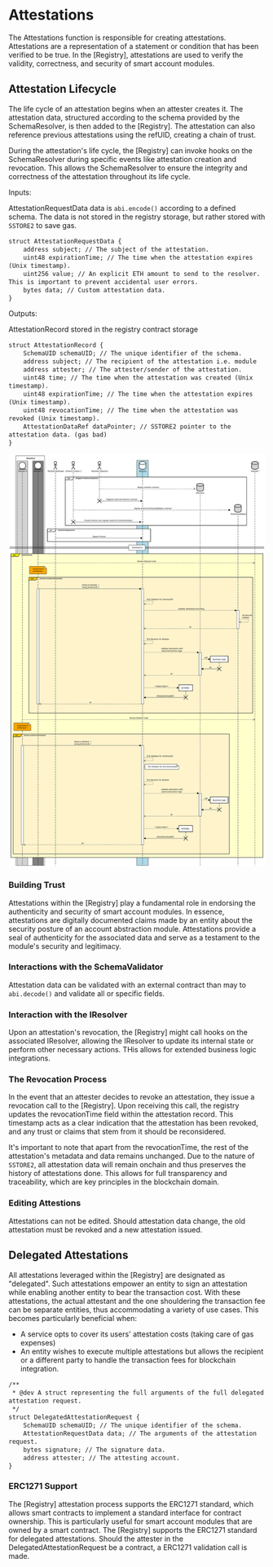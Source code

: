 # Attestations

The Attestations function is responsible for creating attestations. Attestations are a representation of a statement or condition that has been verified to be true. In the [Registry], attestations are used to verify the validity, correctness, and security of smart account modules.

## Attestation Lifecycle

The life cycle of an attestation begins when an attester creates it. The attestation data, structured according to the schema provided by the SchemaResolver, is then added to the [Registry]. The attestation can also reference previous attestations using the refUID, creating a chain of trust.

During the attestation's life cycle, the [Registry] can invoke hooks on the SchemaResolver during specific events like attestation creation and revocation. This allows the SchemaResolver to ensure the integrity and correctness of the attestation throughout its life cycle.

Inputs:

AttestationRequestData
data is `abi.encode()` according to a defined schema. The data is not stored in the registry storage, but rather stored with `SSTORE2` to save gas.


```solidity
struct AttestationRequestData {
    address subject; // The subject of the attestation.
    uint48 expirationTime; // The time when the attestation expires (Unix timestamp).
    uint256 value; // An explicit ETH amount to send to the resolver. This is important to prevent accidental user errors.
    bytes data; // Custom attestation data.
}
```
Outputs:

AttestationRecord stored in the registry contract storage

```solidity
struct AttestationRecord {
    SchemaUID schemaUID; // The unique identifier of the schema.
    address subject; // The recipient of the attestation i.e. module
    address attester; // The attester/sender of the attestation.
    uint48 time; // The time when the attestation was created (Unix timestamp).
    uint48 expirationTime; // The time when the attestation expires (Unix timestamp).
    uint48 revocationTime; // The time when the attestation was revoked (Unix timestamp).
    AttestationDataRef dataPointer; // SSTORE2 pointer to the attestation data. (gas bad)
}
```


![Sequence Diagram](../public/docs/attestationOnly.svg)

### Building Trust

Attestations within the [Registry] play a fundamental role in endorsing the authenticity and security of smart account modules.
In essence, attestations are digitally documented claims made by an entity about the security posture of an account abstraction module. 
Attestations provide a seal of authenticity for the associated data and serve as a testament to the module's security and legitimacy.


### Interactions with the SchemaValidator

Attestation data can be validated with an external contract than may to `abi.decode()` and validate all or specific fields.

### Interaction with the IResolver

Upon an attestation's revocation, the [Registry] might call hooks on the associated IResolver, allowing the IResolver to update its internal state or
perform other necessary actions. THis allows for extended business logic integrations.
### The Revocation Process

In the event that an attester decides to revoke an attestation, they issue a revocation call to the [Registry]. Upon receiving this call, the registry updates the revocationTime field within the attestation record. This timestamp acts as a clear indication that the attestation has been revoked, and any trust or claims that stem from it should be reconsidered.

It's important to note that apart from the revocationTime, the rest of the attestation's metadata and data remains unchanged. 
Due to the nature of `SSTORE2`, all attestation data will remain onchain and thus preserves the history of attestations done.
This allows for full transparency and traceability, which are key principles in the blockchain domain.



### Editing Attestions

Attestations can not be edited. Should attestation data change,  the old attestation must be revoked and a new attestation issued.

## Delegated Attestations

All attestations leveraged within the [Registry] are designated as "delegated".
Such attestations empower an entity to sign an attestation while enabling another entity to
bear the transaction cost. With these attestations, the actual attestant and the one shouldering the
transaction fee can be separate entities, thus accommodating a variety of use cases.
This becomes particularly beneficial when:

-   A service opts to cover its users' attestation costs (taking care of gas expenses)
-   An entity wishes to execute multiple attestations but allows the recipient or a different party to handle the transaction fees for blockchain integration.

```solidity
/**
 * @dev A struct representing the full arguments of the full delegated attestation request.
 */
struct DelegatedAttestationRequest {
    SchemaUID schemaUID; // The unique identifier of the schema.
    AttestationRequestData data; // The arguments of the attestation request.
    bytes signature; // The signature data.
    address attester; // The attesting account.
}
```

### ERC1271 Support

The [Registry] attestation process supports the ERC1271 standard, which allows smart contracts to implement a standard interface for contract ownership. This is particularly useful for smart account modules that are owned by a smart contract. The [Registry] supports the ERC1271 standard for delegated attestations.
Should the attester in the DelegatedAttestationRequest be a contract, a ERC1271 validation call is made.

